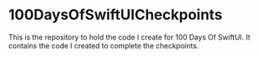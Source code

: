 # 100DaysOfSwiftUICheckpoints
This is the repository to hold the code I create for 100 Days Of SwiftUI. It contains the code I created to complete the checkpoints.
